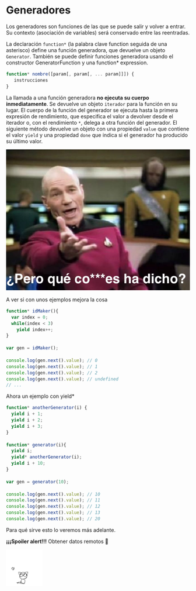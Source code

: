 # Generadores

Los generadores son funciones de las que se puede salir y volver a entrar. Su contexto (asociación de variables) será conservado entre las reentradas.

La declaración `function*` (la palabra clave function seguida de una asterisco) define una función generadora, que devuelve un objeto `Generator`. También se puede definir funciones generadora usando el constructor GeneratorFunction y una function* expression.

```js
function* nombre([param[, param[, ... param]]]) {
   instrucciones
}
```

La llamada a una función generadora **no ejecuta su cuerpo inmediatamente**. Se devuelve un objeto `iterador` para la función en su lugar. El cuerpo de la función del generador se ejecuta hasta la primera expresión de rendimiento, que especifica el valor a devolver desde el iterador o, con el rendimiento `*`, delega a otra función del generador. El siguiente método devuelve un objeto con una propiedad `value` que contiene el valor `yield` y una propiedad `done` que indica si el generador ha producido su último valor.

![](annoyed-piccard.jpg)

A ver si con unos ejemplos mejora la cosa

```js
function* idMaker(){
  var index = 0;
  while(index < 3)
    yield index++;
}

var gen = idMaker();

console.log(gen.next().value); // 0
console.log(gen.next().value); // 1
console.log(gen.next().value); // 2
console.log(gen.next().value); // undefined
// ...
```

Ahora un ejemplo con yield*

```js
function* anotherGenerator(i) {
  yield i + 1;
  yield i + 2;
  yield i + 3;
}

function* generator(i){
  yield i;
  yield* anotherGenerator(i);
  yield i + 10;
}

var gen = generator(10);

console.log(gen.next().value); // 10
console.log(gen.next().value); // 11
console.log(gen.next().value); // 12
console.log(gen.next().value); // 13
console.log(gen.next().value); // 20
```

Para qué sirve esto lo veremos más adelante. 

**¡¡¡Spoiler alert!!!** Obtener datos remotos 🤔

![](cat-butterfly.gif)